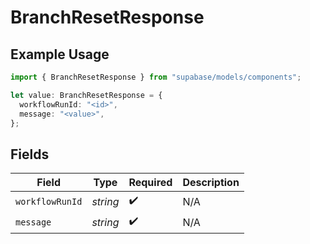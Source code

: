 # BranchResetResponse

## Example Usage

```typescript
import { BranchResetResponse } from "supabase/models/components";

let value: BranchResetResponse = {
  workflowRunId: "<id>",
  message: "<value>",
};
```

## Fields

| Field              | Type               | Required           | Description        |
| ------------------ | ------------------ | ------------------ | ------------------ |
| `workflowRunId`    | *string*           | :heavy_check_mark: | N/A                |
| `message`          | *string*           | :heavy_check_mark: | N/A                |